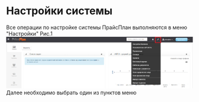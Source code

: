 # Настройки системы

Все операции по настройке системы ПрайсПлан выполняются в меню "Настройки" Рис.1
![Рис.1](nastroiki_sistemi1.png)  
Далее необходимо выбрать один из пунктов меню






